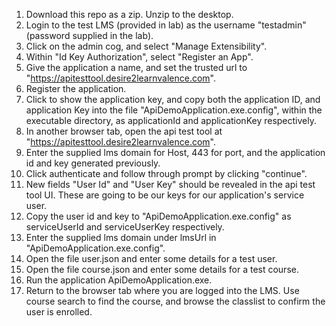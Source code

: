 1. Download this repo as a zip. Unzip to the desktop.
2. Login to the test LMS (provided in lab) as the username "testadmin" (password supplied in the lab).
3. Click on the admin cog, and select "Manage Extensibility".
4. Within "Id Key Authorization", select "Register an App".
5. Give the application a name, and set the trusted url to "https://apitesttool.desire2learnvalence.com".
6. Register the application.
7. Click to show the application key, and copy both the application ID, and application Key into the file "ApiDemoApplication.exe.config", within the executable directory, as applicationId and applicationKey respectively.
8. In another browser tab, open the api test tool at "https://apitesttool.desire2learnvalence.com".
9. Enter the supplied lms domain for Host, 443 for port, and the application id and key generated previously.
10. Click authenticate and follow through prompt by clicking "continue".
11. New fields "User Id" and "User Key" should be revealed in the api test tool UI. These are going to be our keys for our application's service user.
12. Copy the user id and key to "ApiDemoApplication.exe.config" as serviceUserId and serviceUserKey respectively.
13. Enter the supplied lms domain under lmsUrl in "ApiDemoApplication.exe.config".
14. Open the file user.json and enter some details for a test user.
15. Open the file course.json and enter some details for a test course.
16. Run the application ApiDemoApplication.exe.
17. Return to the browser tab where you are logged into the LMS. Use course search to find the course, and browse the classlist to confirm the user is enrolled.